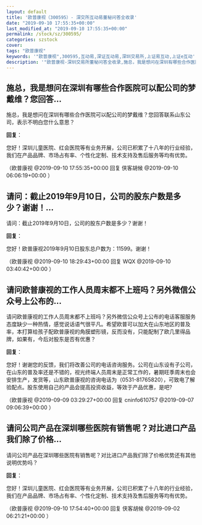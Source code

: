 ```yaml
---
layout: default
title: '欧普康视（300595）- 深交所互动易董秘问答全收录'
date: "2019-09-10 17:55:35+00:00"
last_modified_at: "2019-09-10 17:55:35+00:00"
permalink: /stock/sz/300595/
categories: szstock
cover: 
tags: "欧普康视"
keywords: '"欧普康视",300595,互动易,深证互动易,深圳交易所,上证易互动,上证e互动'
description: '"欧普康视-深圳交易所董秘问答全收录,施总，我是想问在深圳有哪些合作医院可以配公司的梦戴维？您回答联系山东公司，表示不明白您什么意思？"'
---
```


## 施总，我是想问在深圳有哪些合作医院可以配公司的梦戴维？您回答...

施总，我是想问在深圳有哪些合作医院可以配公司的梦戴维？您回答联系山东公司，表示不明白您什么意思？

**回复**：

您好！深圳儿童医院、红会医院等有业务开展，公司已积累了十八年的行业经验，我们在产品品牌、市场占有率、个性化定制、技术支持及售后服务等均有优势。 

（欧普康视  @2019-09-10 17:55:35+00:00 回复 侠客胡候  @2019-09-10 06:06:19+00:00 ）

## 请问：截止2019年9月10日，公司的股东户数是多少？谢谢！...

请问：截止2019年9月10日，公司的股东户数是多少？谢谢！

**回复**：

您好！欧普康视2019年9月10日股东总户数为：11599。谢谢！ 

（欧普康视  @2019-09-10 18:29:43+00:00 回复 WQX  @2019-09-10 03:40:42+00:00 ）

## 请问欧普康视的工作人员周末都不上班吗？另外微信公众号上公布的...

请问欧普康视的工作人员周末都不上班吗？另外微信公众号上公布的电话客服服务态度缺少一种热情，感觉说话语气很平凡。希望欧普可以加大在山东地区的普及率，本打算给孩子配欧普康视的角膜塑形镜，反而没有，只能配制了欧几里得品牌，如果有，今后对股东是否有优惠？

**回复**：

您好！谢谢您的反馈，我们将改善公司的电话咨询服务。公司在山东设有子公司，在山东的普及率还是不错的，视光终端人员周末是正常工作的，暑期旺季周末也会安排生产，发货等，山东欧普康视的咨询电话为（0531-81765820），可致电了解验配点。股东使用自己的产品会提高投资收益，等效于产品优惠，是吧? 

（欧普康视  @2019-09-09 03:29:27+00:00 回复 cninfo610757  @2019-09-07 09:06:39+00:00 ）

## 请问公司产品在深圳哪些医院有销售呢？对比进口产品我们除了价格...

请问公司产品在深圳哪些医院有销售呢？对比进口产品我们除了价格优势还有其他说明优势吗？

**回复**：

您好！深圳儿童医院、红会医院等有业务开展，公司已积累了十八年的行业经验，我们在产品品牌、市场占有率、个性化定制、技术支持及售后服务等均有优势。 

（欧普康视  @2019-09-10 17:54:40+00:00 回复 侠客胡候  @2019-09-02 06:21:21+00:00 ）

